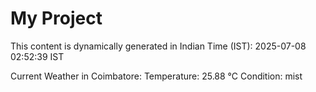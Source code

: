 # My Project

This content is dynamically generated in Indian Time (IST): 2025-07-08 02:52:39 IST


Current Weather in Coimbatore:
Temperature: 25.88 °C
Condition: mist
